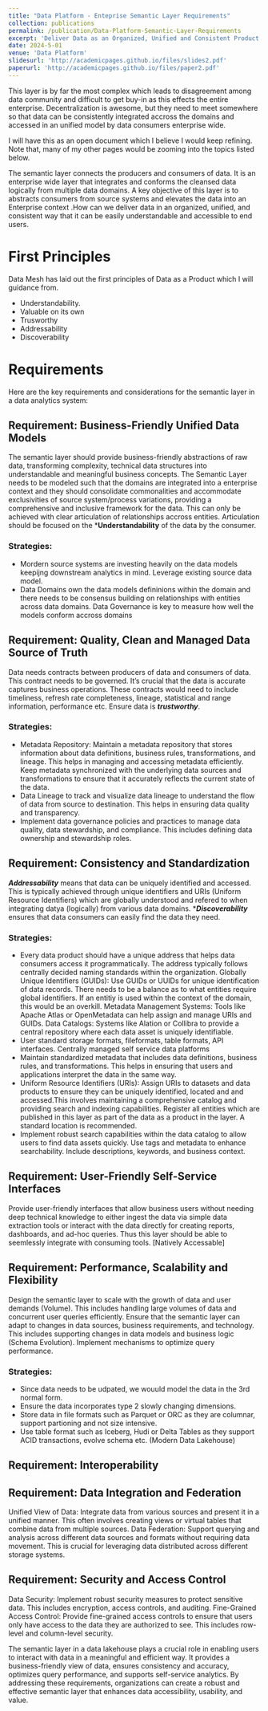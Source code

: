 ```yaml
---
title: "Data Platform - Enteprise Semantic Layer Requirements"
collection: publications
permalink: /publication/Data-Platform-Semantic-Layer-Requirements
excerpt: 'Deliver Data as an Organized, Unified and Consistent Product'
date: 2024-5-01
venue: 'Data Platform'
slidesurl: 'http://academicpages.github.io/files/slides2.pdf'
paperurl: 'http://academicpages.github.io/files/paper2.pdf'
---
```

This layer is by far the most complex which leads to disagreement among data community and difficult to get buy-in as this effects the entire enterprise. Decentralization is awesome, but they need to meet somewhere so that data can be consistently integrated accross the domains and accessed in an unified model by data consumers enterprise wide.

I will have this as an open document which I believe I would keep refining. Note that, many of my other pages would be zooming into the topics listed below.

The semantic layer connects the producers and consumers of data. It is an enterprise wide layer that integrates and conforms the cleansed data logically from multiple data domains. A key objective of this layer is to abstracts consumers from source systems and elevates the data into an Enterprise context .How can we deliver data in an organized, unified, and consistent way that it can be easily understandable and accessible to end users. 

# First Principles
Data Mesh has laid out the first principles of Data as a Product which I will guidance from.

* Understandability.
* Valuable on its own
* Trusworthy
* Addressability
* Discoverability

# Requirements
Here are the key requirements and considerations for the semantic layer in a data analytics system:

## Requirement: Business-Friendly Unified Data Models
The semantic layer should provide business-friendly abstractions of raw data, transforming complexity, technical data structures into understandable and meaningful business concepts. The Semantic Layer needs to be modeled such that the domains are integrated into a enterprise context and they should consolidate commonalities and accommodate exclusivities of source system/process variations, providing a comprehensive and inclusive framework for the data. This can only be achieved with clear articulation of relationships accross entities. Articulation should be focused on the ***Understandability** of the data by the consumer.

### Strategies:
* Mordern source systems are investing heavily on the data models keepijng downstream analytics in mind. Leverage existing source data model.
* Data Domains own the data models defininions within the domain and there needs to be consensus building on relationships with entities across data domains. Data Governance is key to measure how well the models conform accross domains

## Requirement: Quality, Clean and Managed Data Source of Truth
Data needs contracts between producers of data and consumers of data. This contract needs to be governed. It’s crucial that the data is accurate captures business operations. These contracts would need to include timeliness, refresh rate completeness, lineage, statistical and range information, performance etc. Ensure data is ***trustworthy***.

### Strategies:
* Metadata Repository: Maintain a metadata repository that stores information about data definitions, business rules, transformations, and lineage. This helps in managing and accessing metadata efficiently. Keep metadata synchronized with the underlying data sources and transformations to ensure that it accurately reflects the current state of the data.
* Data Lineage to track and visualize data lineage to understand the flow of data from source to destination. This helps in ensuring data quality and transparency.
* Implement data governance policies and practices to manage data quality, data stewardship, and compliance. This includes defining data ownership and stewardship roles.

## Requirement: Consistency and Standardization 
 
***Addressability*** means that data can be uniquely identified and accessed. This is typically achieved through unique identifiers and URIs (Uniform Resource Identifiers) which are globally understood and refered to when integrating datya (logically) from various data domains.
****Discoverability*** ensures that data consumers can easily find the data they need. 
### Strategies:
* Every data product should have a unique address that helps data consumers access it programmatically. The address typically follows centrally decided naming standards within the organization. Globally Unique Identifiers (GUIDs): Use GUIDs or UUIDs for unique identification of data records. There needs to be a balance as to what entities require global identifiers. If an entitiy is used within the context of the domain, this would be an overkill. Metadata Management Systems: Tools like Apache Atlas or OpenMetadata can help assign and manage URIs and GUIDs. Data Catalogs: Systems like Alation or Collibra to provide a central repository where each data asset is uniquely identifiable.
* User standard storage formats, fileformats, table formats, API interfaces. Centrally managed self service data platforms
* Maintain standardized metadata that includes data definitions, business rules, and transformations. This helps in ensuring that users and applications interpret the data in the same way.
* Uniform Resource Identifiers (URIs): Assign URIs to datasets and data products to ensure they can be uniquely identified, located and and accessed.This involves maintaining a comprehensive catalog and providing search and indexing capabilities. Register all entities which are published in this layer as part of the data as a product in the layer. A standard location is recommended.
* Implement robust search capabilities within the data catalog to allow users to find data assets quickly. Use tags and metadata to enhance searchability. Include descriptions, keywords, and business context.

## Requirement: User-Friendly Self-Service Interfaces
Provide user-friendly interfaces that allow business users without needing deep technical knowledge to either ingest the data via simple data extraction tools or interact with the data directly for creating reports, dashboards, and ad-hoc queries. Thus this layer should be able to seemlessly integrate with consuming tools. [Natively Accessable]

## Requirement: Performance, Scalability and Flexibility
Design the semantic layer to scale with the growth of data and user demands (Volume). This includes handling large volumes of data and concurrent user queries efficiently. Ensure that the semantic layer can adapt to changes in data sources, business requirements, and technology. This includes supporting changes in data models and business logic (Schema Evolution). Implement mechanisms to optimize query performance.

### Strategies:
* Since data needs to be udpated, we wouuld model the data in the 3rd normal form.
* Ensure the data incorporates type 2 slowly changing dimensions.
* Store data in file formats such as Parquet or ORC as they are columnar, support partioning and not size intensive.
* Use table format such as Iceberg, Hudi or Delta Tables as they support ACID transactions, evolve schema etc. (Modern Data Lakehouse)

## Requirement: Interoperability

## Requirement: Data Integration and Federation
Unified View of Data: Integrate data from various sources and present it in a unified manner. This often involves creating views or virtual tables that combine data from multiple sources.
Data Federation: Support querying and analysis across different data sources and formats without requiring data movement. This is crucial for leveraging data distributed across different storage systems.

## Requirement: Security and Access Control
Data Security: Implement robust security measures to protect sensitive data. This includes encryption, access controls,  and auditing.
Fine-Grained Access Control: Provide fine-grained access controls to ensure that users only have access to the data they are authorized to see. This includes row-level and column-level security.

The semantic layer in a data lakehouse plays a crucial role in enabling users to interact with data in a meaningful and efficient way. It provides a business-friendly view of data, ensures consistency and accuracy, optimizes query performance, and supports self-service analytics. By addressing these requirements, organizations can create a robust and effective semantic layer that enhances data accessibility, usability, and value.
